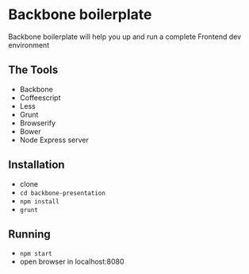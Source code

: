 # Backbone boilerplate
Backbone boilerplate will help you up and run a complete Frontend dev environment

## The Tools
- Backbone
- Coffeescript
- Less
- Grunt
- Browserify
- Bower
- Node Express server

## Installation
- clone
- `cd backbone-presentation`
- `npm install`
- `grunt`

## Running
- `npm start`
- open browser in localhost:8080


